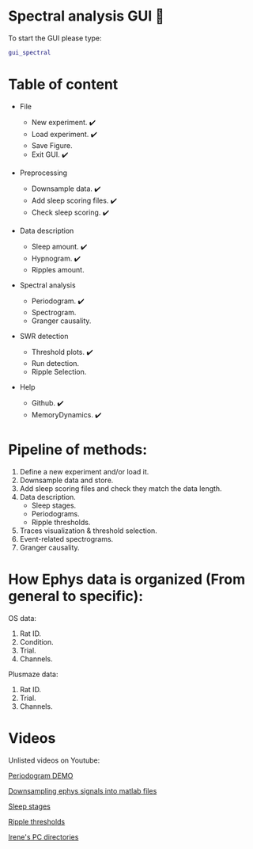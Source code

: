 # Spectral analysis GUI :crystal_ball:

To start the GUI please type:
```matlab
gui_spectral
```

# Table of content

 * File
   * New experiment. :heavy_check_mark:
   * Load experiment. :heavy_check_mark:
   * Save Figure.
   * Exit GUI. :heavy_check_mark:

 * Preprocessing
   * Downsample data. :heavy_check_mark:
   * Add sleep scoring files.  :heavy_check_mark:
   * Check sleep scoring.  :heavy_check_mark:

 * Data description
   * Sleep amount. :heavy_check_mark:
   * Hypnogram. :heavy_check_mark:
   * Ripples amount. 
   
 * Spectral analysis
   * Periodogram. :heavy_check_mark:
   * Spectrogram. 
   * Granger causality.   
   
 * SWR detection
   * Threshold plots. :heavy_check_mark:
   * Run detection. 
   * Ripple Selection.
   
 * Help
   * Github. :heavy_check_mark:
   * MemoryDynamics. :heavy_check_mark:

# Pipeline of methods:

1. Define a new experiment and/or load it.
2. Downsample data and store.
3. Add sleep scoring files and check they match the data length.
4. Data description.
   * Sleep stages.
   * Periodograms.
   * Ripple thresholds.
5. Traces visualization & threshold selection.
6. Event-related spectrograms.
7. Granger causality.
 
# How Ephys data is organized (From general to specific):

OS data:
1. Rat ID.
2. Condition.
3. Trial.
4. Channels.

Plusmaze data:
1. Rat ID.
2. Trial.
3. Channels.


# Videos 
<!--- 
PART 1
<p align="center">
<img src="gif1.gif" width="1500">
</p>
PART 2
<p align="center">
<img src="gif2.gif" width="1500">
</p>
PART 3
<p align="center">
<img src="gif3.gif" width="1500">
</p>
 --->

<!--- <img src="poster_Adrian8.png" width="800">--->

Unlisted videos on Youtube:

[Periodogram DEMO](https://www.youtube.com/watch?v=TUbLwjfCAMI&feature=youtu.be)

[Downsampling ephys signals into matlab files](https://youtu.be/vtYHah4QgTg)

[Sleep stages](https://www.youtube.com/watch?v=KMN62T7EluY&feature=youtu.be)

[Ripple thresholds](https://www.youtube.com/watch?v=IMpiQVgEH4g&feature=youtu.be)

[Irene's PC directories](https://www.youtube.com/watch?v=zP2UaCQGjFA&feature=youtu.be)
